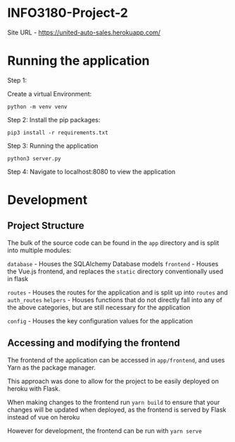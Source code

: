 # INFO3180-Project-2

Site URL - https://united-auto-sales.herokuapp.com/

# Running the application

Step 1:

Create a virtual Environment:

```
python -m venv venv
```

Step 2:
Install the pip packages:

```
pip3 install -r requirements.txt
```

Step 3:
Running the application

```
python3 server.py
```

Step 4:
Navigate to localhost:8080 to view the application

# Development

## Project Structure

The bulk of the source code can be found in the `app` directory and is split into multiple modules:

`database` - Houses the SQLAlchemy Database models
`frontend` - Houses the Vue.js frontend, and replaces the `static` directory conventionally used in flask

`routes` - Houses the routes for the application and is split up into `routes` and `auth_routes`
`helpers` - Houses functions that do not directly fall into any of the above categories, but are still necessary for the application

`config` - Houses the key configuration values for the application

## Accessing and modifying the frontend

The frontend of the application can be accessed in `app/frontend`, and uses Yarn as the package manager.

This approach was done to allow for the project to be easily deployed on heroku with Flask.

When making changes to the frontend run `yarn build` to ensure that your changes will be updated when deployed, as the frontend is served by Flask instead of vue on heroku

However for development, the frontend can be run with `yarn serve`
